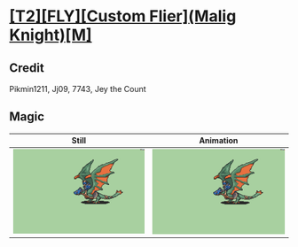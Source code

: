 # [\[T2\]\[FLY\]\[Custom Flier\]\(Malig Knight\)\[M\]](../)

## Credit

Pikmin1211, Jj09, 7743, Jey the Count
	
## Magic

| Still | Animation |
| :---: | :-------: |
| ![Magic still](./Magic_000.png) | ![Magic animation](./Magic.gif) |
